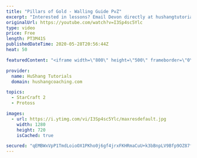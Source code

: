 ```yaml
---
title: "Pillars of Gold - Walling Guide PvZ"
excerpt: "Interested in lessons? Email Devon directly at hushangtutorials@outlook.com ------------------------------------------------------------------------------------------------------- Want to support HuShang Tutorials directly? Patreon is a website where you can contribute a monthly donation that will help"
originalUrl: https://youtube.com/watch?v=I3Sp4sc5Ylc
type: video
price: Free
length: PT3M41S
publishedDateTime: 2020-05-28T20:56:44Z
heat: 50

featuredContent: "<iframe width=\"800\" height=\"500\" frameborder=\"0\" src=\"https://www.youtube.com/embed/I3Sp4sc5Ylc\" allow=\"accelerometer; autoplay; encrypted-media; gyroscope; picture-in-picture\" allowfullscreen></iframe>"

provider:
  name: HuShang Tutorials
  domain: hushangcoaching.com

topics:
  - StarCraft 2
  - Protoss

images:
  - url: https://i.ytimg.com/vi/I3Sp4sc5Ylc/maxresdefault.jpg
    width: 1280
    height: 720
    isCached: true

secured: "qEMBWxVpP1TmdLoioOX1PKho0j6gf4jrxFKHRmaCuU+k3bBnpLV9Bfp9OZ87fk+p+9v/GpmvjIAXRzJbJbR1E8IVuucb6azZELKLfvrqCF9IiROK02jrnCGzHR0W00nKBFGPwU2EM0BRDh9PuFbLFG6RlbNerQcjkKQf8KAO0kWBwf8V6JzHkrMaM1/7Glcavg6P17Mdl0fCsUWh2ldJagLUCs+8Q1RB28omsDEOLvxjGUoL999U2qtVJXVP5fzHFoJX1C+vRBqhBqte+Zr1jHqNAvnKwcO93t0GD8BqE3Scussvf7STxyAhgs1gN+yttSg9NTQLBuLKyo2Uu6k8azJsFUQF/hJ4OimOGI90lhRIT14c52el7+TUP+vvnoD0SBKFLLjHq/ZMelb/iVUDhOSTVt8vm94eUM+GERIFxHo=;0qpWy+fPxao9m8VD8JccLA=="
---
```


